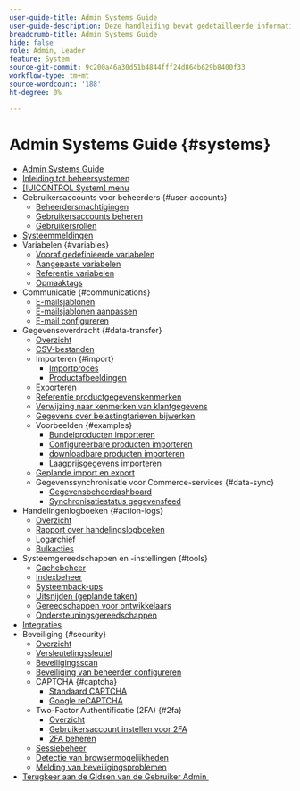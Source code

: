 ```yaml
---
user-guide-title: Admin Systems Guide
user-guide-description: Deze handleiding bevat gedetailleerde informatie over beheerbeveiliging, onderhoudsbewerkingen en systeembronnen die ondersteuning bieden voor organisatorische functies in uw Adobe Commerce-winkel.
breadcrumb-title: Admin Systems Guide
hide: false
role: Admin, Leader
feature: System
source-git-commit: 9c200a46a30d51b4844fff24d864b629b8400f33
workflow-type: tm+mt
source-wordcount: '188'
ht-degree: 0%

---
```



# Admin Systems Guide {#systems}

- [Admin Systems Guide](guide-overview.md)
- [Inleiding tot beheersystemen](introduction.md)
- [[!UICONTROL System] menu](system-menu.md)
- Gebruikersaccounts voor beheerders {#user-accounts}
   - [Beheerdersmachtigingen](permissions.md)
   - [Gebruikersaccounts beheren](permissions-users-all.md)
   - [Gebruikersrollen](permissions-user-roles.md)
- [Systeemmeldingen](notifications.md)
- Variabelen {#variables}
   - [Vooraf gedefinieerde variabelen](variables-predefined.md)
   - [Aangepaste variabelen](variables-custom.md)
   - [Referentie variabelen](variables-reference.md)
   - [Opmaaktags](markup-tags.md)
- Communicatie {#communications}
   - [E-mailsjablonen](email-templates.md)
   - [E-mailsjablonen aanpassen](email-template-custom.md)
   - [E-mail configureren](email-communications.md)
- Gegevensoverdracht {#data-transfer}
   - [Overzicht](data-transfer.md)
   - [CSV-bestanden](data-csv.md)
   - Importeren {#import}
      - [Importproces](data-import.md)
      - [Productafbeeldingen](data-import-product-images.md)
   - [Exporteren](data-export.md)
   - [Referentie productgegevenskenmerken](data-attributes-product.md)
   - [Verwijzing naar kenmerken van klantgegevens](data-attributes-customer.md)
   - [Gegevens over belastingtarieven bijwerken](data-transfer-tax-rates.md)
   - Voorbeelden {#examples}
      - [Bundelproducten importeren](data-transfer-bundle-products.md)
      - [Configureerbare producten importeren](data-transfer-configurable-products.md)
      - [downloadbare producten importeren](data-transfer-downloadable-products.md)
      - [Laagprijsgegevens importeren](data-import-price-tier.md)
   - [Geplande import en export](data-scheduled-import-export.md)
   - Gegevenssynchronisatie voor Commerce-services {#data-sync}
      - [Gegevensbeheerdashboard](data-dashboard.md)
      - [Synchronisatiestatus gegevensfeed](data-feed-sync-status.md)
- Handelingenlogboeken {#action-logs}
   - [Overzicht](action-log.md)
   - [Rapport over handelingslogboeken](action-log-report.md)
   - [Logarchief](action-log-archive.md)
   - [Bulkacties](action-log-bulk-actions.md)
- Systeemgereedschappen en -instellingen {#tools}
   - [Cachebeheer](cache-management.md)
   - [Indexbeheer](index-management.md)
   - [Systeemback-ups](backups.md)
   - [Uitsnijden (geplande taken)](cron.md)
   - [Gereedschappen voor ontwikkelaars](developer-tools.md)
   - [Ondersteuningsgereedschappen](support.md)
- [Integraties](integrations.md)
- Beveiliging {#security}
   - [Overzicht](security.md)
   - [Versleutelingssleutel](encryption-key.md)
   - [Beveiligingsscan](security-scan.md)
   - [Beveiliging van beheerder configureren](security-admin.md)
   - CAPTCHA {#captcha}
      - [Standaard CAPTCHA](security-captcha.md)
      - [Google reCAPTCHA](security-google-recaptcha.md)
   - Two-Factor Authentificatie (2FA) {#2fa}
      - [Overzicht](security-two-factor-authentication.md)
      - [Gebruikersaccount instellen voor 2FA](security-two-factor-authentication-use.md)
      - [2FA beheren](security-two-factor-authentication-manage.md)
   - [Sessiebeheer](security-session-management.md)
   - [Detectie van browsermogelijkheden](security-browser-capabilities-detection.md)
   - [Melding van beveiligingsproblemen](security-issue-reporting.md)
- [&#x200B; Terugkeer aan de Gidsen van de Gebruiker Admin &#x200B;](https://experienceleague.adobe.com/en/docs/commerce-admin/user-guides/home)


